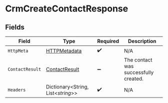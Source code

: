 # CrmCreateContactResponse


## Fields

| Field                                                     | Type                                                      | Required                                                  | Description                                               |
| --------------------------------------------------------- | --------------------------------------------------------- | --------------------------------------------------------- | --------------------------------------------------------- |
| `HttpMeta`                                                | [HTTPMetadata](../../Models/Components/HTTPMetadata.md)   | :heavy_check_mark:                                        | N/A                                                       |
| `ContactResult`                                           | [ContactResult](../../Models/Components/ContactResult.md) | :heavy_minus_sign:                                        | The contact was successfully created.                     |
| `Headers`                                                 | Dictionary<String, List<*string*>>                        | :heavy_check_mark:                                        | N/A                                                       |